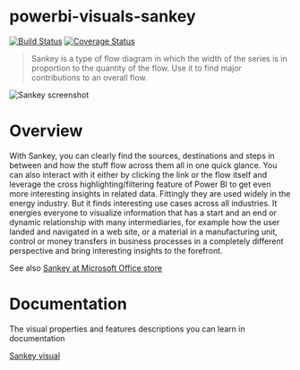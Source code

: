 # powerbi-visuals-sankey
[![Build Status](https://travis-ci.org/Microsoft/powerbi-visuals-sankey.svg?branch=master)](https://travis-ci.org/Microsoft/powerbi-visuals-sankey) [![Coverage Status](https://coveralls.io/repos/github/Microsoft/powerbi-visuals-sankey/badge.svg?branch=master)](https://coveralls.io/github/Microsoft/powerbi-visuals-sankey?branch=master)

> Sankey is a type of flow diagram in which the width of the series is in proportion to the quantity of the flow. Use it to find major contributions to an overall flow.

![Sankey screenshot](https://az158878.vo.msecnd.net/marketing/Partner_21474836617/Product_42949680593/Asset_117a264e-7f8e-45fd-a112-6df8f589d56f/Sankeyscreenshot1.png)

# Overview

With Sankey, you can clearly find the sources, destinations and steps in between and how the stuff flow across them all in one quick glance. You can also interact with it either by clicking the link or the flow itself and leverage the cross highlighting/filtering feature of Power BI to get even more interesting insights in related data.
Fittingly they are used widely in the energy industry. But it finds interesting use cases across all industries. It energies everyone to visualize information that has a start and an end or dynamic relationship with many intermediaries, for example how the user landed and navigated in a web site, or a material in a manufacturing unit, control or money transfers in business processes in a completely different perspective and bring interesting insights to the forefront.

See also [Sankey at Microsoft Office store](https://store.office.com/en-us/app.aspx?assetid=WA104380777&sourcecorrid=23258f89-8fa4-47b4-ac8c-a1157b5cc3d2&searchapppos=0&ui=en-US&rs=en-US&ad=US&appredirect=false)

# Documentation

The visual properties and features descriptions you can learn in documentation

[Sankey visual](https://microsoft.github.io/powerbi-visuals-sankey)